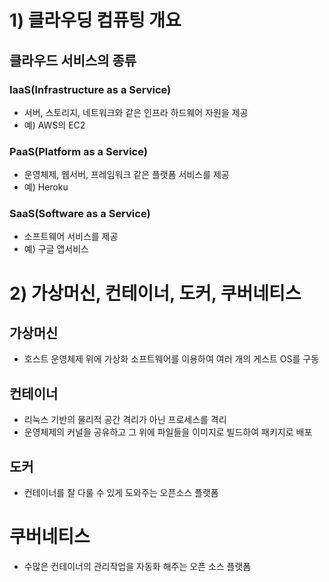 # 1) 클라우딩 컴퓨팅 개요
## 클라우드 서비스의 종류
### IaaS(Infrastructure as a Service)
- 서버, 스토리지, 네트워크와 같은 인프라 하드웨어 자원을 제공
- 예) AWS의 EC2
### PaaS(Platform as a Service)
- 운영체제, 웹서버, 프레임워크 같은 플랫폼 서비스를 제공
- 예) Heroku
### SaaS(Software as a Service)
- 소프트웨어 서비스를 제공
- 예) 구글 앱서비스

# 2) 가상머신, 컨테이너, 도커, 쿠버네티스
## 가상머신
- 호스트 운영체제 위에 가상화 소프트웨어를 이용하여 여러 개의 게스트 OS를 구동
## 컨테이너
- 리눅스 기반의 물리적 공간 격리가 아닌 프로세스를 격리
- 운영체제의 커널을 공유하고 그 위에 파일들을 이미지로 빌드하여 패키지로 배포
## 도커
- 컨테이너를 잘 다룰 수 있게 도와주는 오픈소스 플랫폼
# 쿠버네티스
- 수많은 컨테이너의 관리작업을 자동화 해주는 오픈 소스 플랫폼